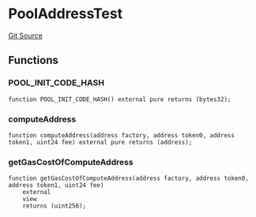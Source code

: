 # PoolAddressTest
[Git Source](https://github.com/KYRDTeam/ilo-contracts/blob/1de4d92cce6f0722e8736db455733703c706f30f/src/test/PoolAddressTest.sol)


## Functions
### POOL_INIT_CODE_HASH


```solidity
function POOL_INIT_CODE_HASH() external pure returns (bytes32);
```

### computeAddress


```solidity
function computeAddress(address factory, address token0, address token1, uint24 fee) external pure returns (address);
```

### getGasCostOfComputeAddress


```solidity
function getGasCostOfComputeAddress(address factory, address token0, address token1, uint24 fee)
    external
    view
    returns (uint256);
```

